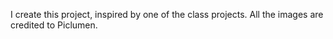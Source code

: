 I create this project, inspired by one of the class projects. All the images are credited to Piclumen.

